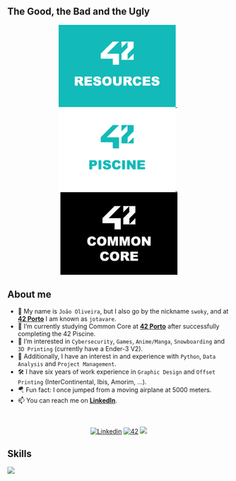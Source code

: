 <!---
DESCRIPTION
--->
## The Good, the Bad and the Ugly
<p float="left" align="center">
  <a href="https://github.com/jotavare/42-resources">
    <img src="https://github.com/jotavare/jotavare/blob/main/42/banner/42_profile_resources.png" width="265"/>
  </a>
  &nbsp;
  <a href="https://github.com/jotavare/42-piscine">
    <img src="https://github.com/jotavare/jotavare/blob/main/42/banner/42_profile_piscine.png" width="265"/>
  </a>
  &nbsp;
  <a href="https://github.com/jotavare/42-common-core">
    <img src="https://github.com/jotavare/jotavare/blob/main/42/banner/42_profile_common_core.png" width="265"/>
  </a>
</p>

## About me

- 👋 My name is `João Oliveira`, but I also go by the nickname `swoky`, and at [**42 Porto**](https://www.42porto.com) I am known as `jotavare`.
- 🌱 I’m currently studying Common Core at [**42 Porto**](https://www.42porto.com) after successfully completing the 42 Piscine.
- 👀 I’m interested in `Cybersecurity`, `Games`, `Anime/Manga`, `Snowboarding` and `3D Printing` (currently have a Ender-3 V2).
- 🚀 Additionally, I have an interest in and experience with `Python`, `Data Analysis` and `Project Management`.
- 🛠️ I have six years of work experience in `Graphic Design` and `Offset Printing` (InterContinental, Ibis, Amorim, ...).
- 🪂 Fun fact: I once jumped from a moving airplane at 5000 meters.
- 📫 You can reach me on [**LinkedIn**](https://www.linkedin.com/in/joaoptoliveira/).

<!---
SMALL ICONS
--->
<br/>
<p align="center">
<a href='https://www.linkedin.com/in/joaoptoliveira' target="_blank"><img alt='Linkedin' src='https://img.shields.io/badge/LinkedIn-100000?style=flat-square&logo=Linkedin&logoColor=white&labelColor=0A66C2&color=0A66C2'/></a>
</a>
<a href='https://profile.intra.42.fr/users/jotavare' target="_blank"><img alt='42' src='https://img.shields.io/badge/Porto-100000?style=flat-square&logo=42&logoColor=white&labelColor=000000&color=000000'/></a>
</a>
<img src="https://komarev.com/ghpvc/?username=jotavare&style=flat-square&color=blue"></a>
</a>
</p>

<!---
BIG ICONS
--->
## Skills
<p align="left">
  <a href="https://skillicons.dev">
    <img src="https://skillicons.dev/icons?i=c,html,css,python,git,github,bash,linux,vim,vscode,ai,ps,sketchup,markdown,wordpress" />
  </a>
</p>

<!---
jotavare/jotavare is a ✨ special ✨ repository because its `README.md` (this file) appears on your GitHub profile.
You can click the Preview link to take a look at your changes.
--->
